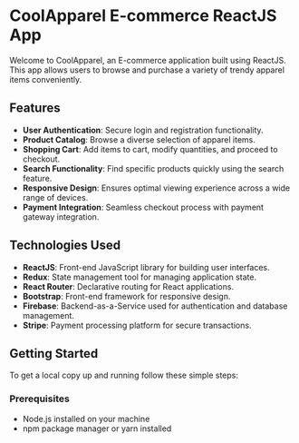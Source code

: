 # CoolApparel E-commerce ReactJS App

Welcome to CoolApparel, an E-commerce application built using ReactJS. This app allows users to browse and purchase a variety of trendy apparel items conveniently.

## Features

- **User Authentication**: Secure login and registration functionality.
- **Product Catalog**: Browse a diverse selection of apparel items.
- **Shopping Cart**: Add items to cart, modify quantities, and proceed to checkout.
- **Search Functionality**: Find specific products quickly using the search feature.
- **Responsive Design**: Ensures optimal viewing experience across a wide range of devices.
- **Payment Integration**: Seamless checkout process with payment gateway integration.

## Technologies Used

- **ReactJS**: Front-end JavaScript library for building user interfaces.
- **Redux**: State management tool for managing application state.
- **React Router**: Declarative routing for React applications.
- **Bootstrap**: Front-end framework for responsive design.
- **Firebase**: Backend-as-a-Service used for authentication and database management.
- **Stripe**: Payment processing platform for secure transactions.

## Getting Started

To get a local copy up and running follow these simple steps:

### Prerequisites

- Node.js installed on your machine
- npm package manager or yarn installed
